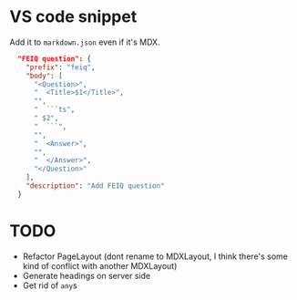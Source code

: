# VS code snippet

Add it to `markdown.json` even if it's MDX.

````json
  "FEIQ question": {
    "prefix": "feiq",
    "body": [
      "<Question>",
      "  <Title>$1</Title>",
	  "",
      "  ```ts",
      " $2",
      "  ```",
	  "",
      "  <Answer>",
      "",
      "  </Answer>",
      "</Question>"
    ],
    "description": "Add FEIQ question"
  }
````

# TODO

- Refactor PageLayout (dont rename to MDXLayout, I think there's some kind of conflict with another MDXLayout)
- Generate headings on server side
- Get rid of `any`s
